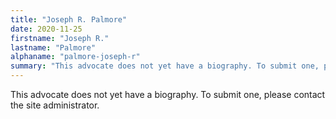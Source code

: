 ```yaml
---
title: "Joseph R. Palmore"
date: 2020-11-25
firstname: "Joseph R."
lastname: "Palmore"
alphaname: "palmore-joseph-r"
summary: "This advocate does not yet have a biography. To submit one, please contact the site administrator."
---
```

This advocate does not yet have a biography. To submit one, please contact the site administrator.

